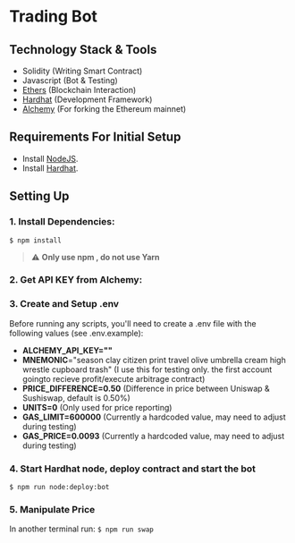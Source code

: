 # Trading Bot

## Technology Stack & Tools
- Solidity (Writing Smart Contract)
- Javascript (Bot & Testing)
- [Ethers](https://docs.ethers.io/v5/) (Blockchain Interaction)
- [Hardhat](https://hardhat.org/docs) (Development Framework)
- [Alchemy](https://www.alchemy.com/) (For forking the Ethereum mainnet)

## Requirements For Initial Setup
- Install [NodeJS](https://nodejs.org/en/).
- Install [Hardhat](https://hardhat.org/hardhat-runner/docs/getting-started#installation).


## Setting Up
### 1. Install Dependencies:
`$ npm install`
> :warning: **Only use npm , do not use Yarn**
### 2. Get API KEY from Alchemy:
### 3. Create and Setup .env
Before running any scripts, you'll need to create a .env file with the following values (see .env.example):

- **ALCHEMY_API_KEY=""**
- **MNEMONIC**="season clay citizen print travel olive umbrella cream high wrestle cupboard trash" (I use this for testing only. the first account goingto recieve profit/execute arbitrage contract)
- **PRICE_DIFFERENCE=0.50** (Difference in price between Uniswap & Sushiswap, default is 0.50%)
- **UNITS=0** (Only used for price reporting)
- **GAS_LIMIT=600000** (Currently a hardcoded value, may need to adjust during testing)
- **GAS_PRICE=0.0093** (Currently a hardcoded value, may need to adjust during testing)
### 4. Start Hardhat node, deploy contract and start the bot
`$ npm run node:deploy:bot`

### 5. Manipulate Price
In another terminal run:
`$ npm run swap`